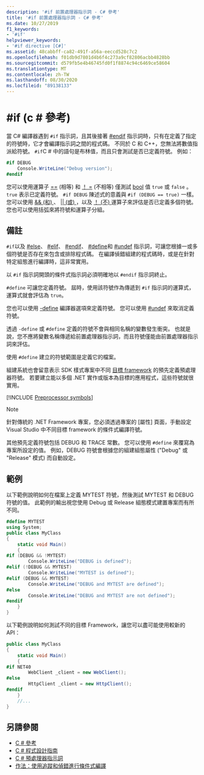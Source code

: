 ```yaml
---
description: '#if 前置處理器指示詞 - C# 參考'
title: '#if 前置處理器指示詞 - C# 參考'
ms.date: 10/27/2019
f1_keywords:
- '#if'
helpviewer_keywords:
- '#if directive [C#]'
ms.assetid: 48cabbff-ca82-491f-a56a-eeccd528c7c2
ms.openlocfilehash: f01db9d7801d4b6f4c273a9cf82806acbb4828bb
ms.sourcegitcommit: d579fb5e4b46745fd0f1f8874c94c6469ce58604
ms.translationtype: MT
ms.contentlocale: zh-TW
ms.lasthandoff: 08/30/2020
ms.locfileid: "89138133"
---
```

# <a name="if-c-reference"></a>#if (c # 參考) 

當 C# 編譯器遇到 `#if` 指示詞，且其後接著 [#endif](preprocessor-endif.md) 指示詞時，只有在定義了指定的符號時，它才會編譯指示詞之間的程式碼。 不同於 C 和 C++，您無法將數值指派給符號。 `#if`C # 中的語句是布林值，而且只會測試是否已定義符號。 例如：

```csharp
#if DEBUG
    Console.WriteLine("Debug version");
#endif
```

您可以使用運算子 [==](../operators/equality-operators.md#equality-operator-) (相等) 和 [！ =](../operators/equality-operators.md#inequality-operator-) (不相等) 僅測試 [bool](../builtin-types/bool.md) 值 `true` 或 `false` 。 `true` 表示已定義符號。 `#if DEBUG` 陳述式的意義與 `#if (DEBUG == true)` 一樣。 您可以使用 [&&  (和) ](../operators/boolean-logical-operators.md#conditional-logical-and-operator-)、 [&#124;&#124;  (或) ](../operators/boolean-logical-operators.md#conditional-logical-or-operator-)，以及 [！ (不) ](../operators/boolean-logical-operators.md#logical-negation-operator-) 運算子來評估是否已定義多個符號。 您也可以使用括弧來將符號和運算子分組。

## <a name="remarks"></a>備註

`#if`以及 [#else](preprocessor-else.md)、 [#elif](preprocessor-elif.md)、 [#endif](preprocessor-endif.md)、 [#define](preprocessor-define.md)和 [#undef](preprocessor-undef.md) 指示詞，可讓您根據一或多個符號是否存在來包含或排除程式碼。 在編譯偵錯組建的程式碼時，或是在針對特定組態進行編譯時，這非常實用。

以 `#if` 指示詞開頭的條件式指示詞必須明確地以 `#endif` 指示詞終止。

`#define` 可讓您定義符號。 屆時，使用該符號作為傳遞到 `#if` 指示詞的運算式，運算式就會評估為 `true`。

您也可以使用 [-define](../compiler-options/define-compiler-option.md) 編譯器選項來定義符號。 您可以使用 [#undef](preprocessor-undef.md) 來取消定義符號。

透過 `-define` 或 `#define` 定義的符號不會與相同名稱的變數發生衝突。 也就是說，您不應將變數名稱傳遞給前置處理器指示詞，而且符號僅能由前置處理器指示詞來評估。

使用 `#define` 建立的符號範圍是定義它的檔案。

組建系統也會留意表示 SDK 樣式專案中不同 [目標 framework](../../../standard/frameworks.md) 的預先定義預處理器符號。 若要建立能以多個 .NET 實作或版本為目標的應用程式，這些符號就很實用。

[!INCLUDE [Preprocessor symbols](~/includes/preprocessor-symbols.md)]

> [!NOTE]
> 針對傳統的 .NET Framework 專案，您必須透過專案的 [屬性] 頁面，手動設定 Visual Studio 中不同目標 framework 的條件式編譯符號。

其他預先定義符號包括 DEBUG 和 TRACE 常數。 您可以使用 `#define` 來覆寫為專案所設定的值。 例如，DEBUG 符號會根據您的組建組態屬性 ("Debug" 或 "Release" 模式) 而自動設定。

## <a name="examples"></a>範例

以下範例說明如何在檔案上定義 MYTEST 符號，然後測試 MYTEST 和 DEBUG 符號的值。 此範例的輸出視您使用 Debug 或 Release 組態模式建置專案而有所不同。

```csharp
#define MYTEST
using System;
public class MyClass
{
    static void Main()
    {
#if (DEBUG && !MYTEST)
        Console.WriteLine("DEBUG is defined");
#elif (!DEBUG && MYTEST)
        Console.WriteLine("MYTEST is defined");
#elif (DEBUG && MYTEST)
        Console.WriteLine("DEBUG and MYTEST are defined");  
#else
        Console.WriteLine("DEBUG and MYTEST are not defined");
#endif
    }
}
```

以下範例說明如何測試不同的目標 Framework，讓您可以盡可能使用較新的 API：

```csharp
public class MyClass
{
    static void Main()
    {
#if NET40
        WebClient _client = new WebClient();
#else
        HttpClient _client = new HttpClient();
#endif
    }
    //...
}
```

## <a name="see-also"></a>另請參閱

- [C # 參考](../index.md)
- [C # 程式設計指南](../../programming-guide/index.md)
- [C # 預處理器指示詞](index.md)
- [作法：使用追蹤和偵錯進行條件式編譯](../../../framework/debug-trace-profile/how-to-compile-conditionally-with-trace-and-debug.md)
